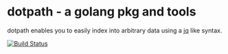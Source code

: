 # dotpath - a golang pkg and tools

dotpath enables you to easily index into
arbitrary data using a [jq](https://stedolan.github.io/jq/)
like syntax.

[![Build Status](https://travis.ibm.com/hofstadter-io/dotpath.svg?token=d4cs7P6NLxF25XJk5pqD&branch=master)](https://travis.ibm.com/hofstadter-io/dotpath)

